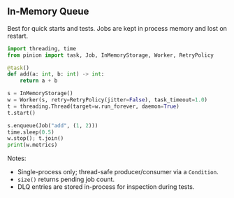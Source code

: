 ## In-Memory Queue

Best for quick starts and tests. Jobs are kept in process memory and lost on restart.

```python
import threading, time
from pinion import task, Job, InMemoryStorage, Worker, RetryPolicy

@task()
def add(a: int, b: int) -> int:
    return a + b

s = InMemoryStorage()
w = Worker(s, retry=RetryPolicy(jitter=False), task_timeout=1.0)
t = threading.Thread(target=w.run_forever, daemon=True)
t.start()

s.enqueue(Job("add", (1, 2)))
time.sleep(0.5)
w.stop(); t.join()
print(w.metrics)
```

Notes:

- Single-process only; thread-safe producer/consumer via a `Condition`.
- `size()` returns pending job count.
- DLQ entries are stored in-process for inspection during tests.

